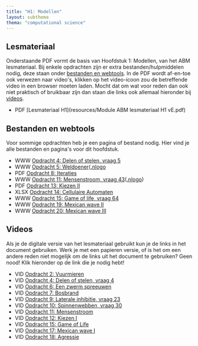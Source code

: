 ```yaml
---
title: "H1: Modellen"
layout: subthema
thema: "computational science"
---
```


## Lesmateriaal

Onderstaande PDF vormt de basis van Hoofdstuk 1: Modellen, van het ABM lesmateriaal.
Bij enkele opdrachten zijn er extra bestanden/hulpmiddelen nodig, deze staan onder [bestanden en webtools](#bestanden-en-webtools).
In de PDF wordt af-en-toe ook verwezen naar video's, klikken op het video-icoon zou de betreffende video in een browser moeten laden.
Mocht dat om wat voor reden dan ook niet praktisch of bruikbaar zijn dan staan die links ook allemaal hieronder bij [videos](#videos).

* PDF [Lesmateriaal H1](resources/Module ABM lesmateriaal H1 vE.pdf)

## Bestanden en webtools

Voor sommige opdrachten heb je een pagina of bestand nodig.
Hier vind je alle bestanden en pagina's voor dit hoofdstuk.

* WWW [Opdracht 4: Delen of stelen, vraag 5](leerlingen/h1/delen_of_stelen/)
* WWW [Opdracht 5: Weldoener](leerlingen/h1/weldoener/)([.nlogo](leerlingen/h1/weldoener/files/Weldoener.nlogo)
* PDF [Opdracht 8: Iteraties](leerlingen/h1/opdracht_8_iteraties.pdf)
* WWW [Opdracht 11: Mensenstroom, vraag 43](leerlingen/h1/mensenstroom/)([.nlogo](leerlingen/h1/mensenstroom/files/lokaal.nlogo))
* PDF [Opdracht 13: Kiezen II](leerlingen/h1/opdracht_13_kiezen_2.pdf)
* XLSX [Opdracht 14: Cellulaire Automaten](leerlingen/h1/opdracht_14_ellulaire_automaten.xlsx)
* WWW [Opdracht 15: Game of life, vraag 64](leerlingen/h1/game_of_life/)
* WWW [Opdracht 19: Mexican wave II](leerlingen/h1/mexican_wave_2/)
* WWW [Opdracht 20: Mexican wave III](leerlingen/h1/mexican_wave_3/)


## Videos

Als je de digitale versie van het lesmateriaal gebruikt kun je de links in het document gebruiken.
Werk je met een papieren versie, of is het om een andere reden niet mogelijk om de links uit het document te gebruiken?
Geen nood! 
Klik hieronder op de link die je nodig hebt!

* VID [Opdracht 2: Vuurmieren](https://www.scientificamerican.com/video/fire-ants-build-eiffel-tower-structures/)
* VID [Opdracht 4: Delen of stelen, vraag 4](https://www.youtube.com/watch?v=p3Uos2fzIJ0)
* VID [Opdracht 6: Een zwerm spreeuwen](https://www.youtube.com/watch?v=V4f_1_r80RY)
* VID [Opdracht 7: Bosbrand](https://news.nationalgeographic.com/2017/07/california-wildfire-space-weather-satellite-video-spd/)
* VID [Opdracht 9: Laterale inhibitie, vraag 23](https://www.youtube.com/watch?v=IsEph0B0Qxc)
* VID [Opdracht 10: Spinnenwebben, vraag 30](https://www.youtube.com/watch?v=QdtYRJqNe9I)
* VID [Opdracht 11: Mensenstroom](https://www.youtube.com/watch?v=KlMi_1InglA)
* VID [Opdracht 12: Kiezen I](https://eenvandaag.avrotros.nl/binnenland/item/de-voorspelbare-mens-5-gedrag-en-politiek/)
* VID [Opdracht 15: Game of Life](https://www.youtube.com/watch?v=xP5-iIeKXE8)
* VID [Opdracht 17: Mexican wave I](https://www.youtube.com/watch?v=9IfcFwseTdY)
* VID [Opdracht 18: Agressie](https://eenvandaag.avrotros.nl/item/de-voorspelbare-mens-2-big-brother-en-criminaliteit-1)
